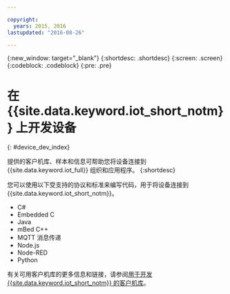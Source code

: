 ```yaml
---

copyright:
  years: 2015, 2016
lastupdated: "2016-08-26"

---
```


{:new_window: target="_blank"}
{:shortdesc: .shortdesc}
{:screen: .screen}
{:codeblock: .codeblock}
{:pre: .pre}

# 在 {{site.data.keyword.iot_short_notm}} 上开发设备
{: #device_dev_index}

提供的客户机库、样本和信息可帮助您将设备连接到 {{site.data.keyword.iot_full}} 组织和应用程序。
{:shortdesc}

您可以使用以下受支持的协议和标准来编写代码，用于将设备连接到 {{site.data.keyword.iot_short_notm}}。

- C#
- Embedded C
- Java
- mBed C++
- MQTT 消息传递
- Node.js
- Node-RED
- Python

有关可用客户机库的更多信息和链接，请参阅[用于开发 {{site.data.keyword.iot_short_notm}} 的客户机库](../iot_platform_client_lib.html)。
